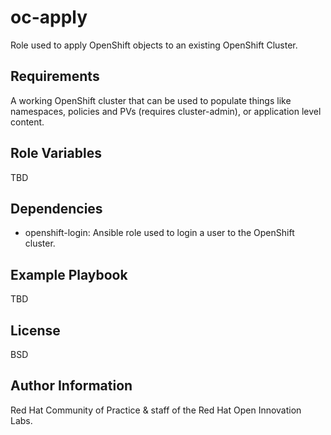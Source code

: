 oc-apply
=========

Role used to apply OpenShift objects to an existing OpenShift Cluster.


Requirements
------------
A working OpenShift cluster that can be used to populate things like namespaces, policies and PVs (requires cluster-admin), or application level content.


Role Variables
--------------

TBD

Dependencies
------------
- openshift-login: Ansible role used to login a user to the OpenShift cluster.


Example Playbook
----------------

TBD

License
-------

BSD

Author Information
------------------
Red Hat Community of Practice & staff of the Red Hat Open Innovation Labs.
